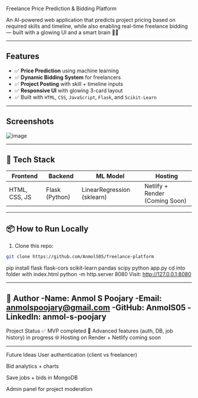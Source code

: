 Freelance Price Prediction & Bidding Platform

An AI-powered web application that predicts project pricing based on required skills and timeline, while also enabling real-time freelance bidding — built with a glowing UI and a smart brain 💸✨

---

## Features

- ✅ **Price Prediction** using machine learning  
- ✅ **Dynamic Bidding System** for freelancers  
- ✅ **Project Posting** with skill + timeline inputs  
- ✅ **Responsive UI** with glowing 3-card layout  
- ✅ Built with `HTML`, `CSS`, `JavaScript`, `Flask`, and `Scikit-Learn`

---

##  Screenshots

![image](https://github.com/user-attachments/assets/3e53e5d8-3a83-4054-b5a2-e61470361757)


---

## 🧠 Tech Stack

| Frontend | Backend | ML Model | Hosting |
|----------|---------|-----------|---------|
| HTML, CSS, JS | Flask (Python) | LinearRegression (sklearn) | Netlify + Render (Coming Soon) |

---

## 📦 How to Run Locally

1. Clone this repo:
```bash
git clone https://github.com/AnmolS05/freelance-platform
```
pip install flask flask-cors scikit-learn pandas scipy
python app.py
cd into folder with index.html
python -m http.server 8080
Visit: http://127.0.0.1:8080

---
👤 Author
-Name: Anmol S Poojary
-Email: anmolspoojary@gmail.com
-GitHub: AnmolS05
-LinkedIn: anmol-s-poojary
---
 Project Status
✅ MVP completed
🚧 Advanced features (auth, DB, job history) in progress
🌐 Hosting on Render + Netlify coming soon

---
Future Ideas
User authentication (client vs freelancer)

Bid analytics + charts

Save jobs + bids in MongoDB

Admin panel for project moderation


